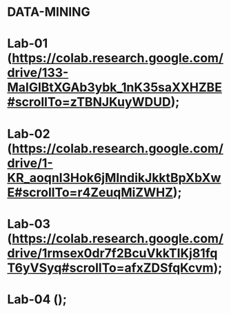 # DATA-MINING
# Lab-01 (https://colab.research.google.com/drive/133-MaIGlBtXGAb3ybk_1nK35saXXHZBE#scrollTo=zTBNJKuyWDUD);
# Lab-02 (https://colab.research.google.com/drive/1-KR_aoqnI3Hok6jMIndikJkktBpXbXwE#scrollTo=r4ZeuqMiZWHZ);
# Lab-03 (https://colab.research.google.com/drive/1rmsex0dr7f2BcuVkkTIKj81fqT6yVSyq#scrollTo=afxZDSfqKcvm);
# Lab-04 ();
